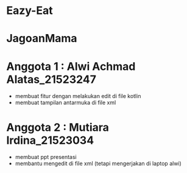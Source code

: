 # Eazy-Eat
# JagoanMama
# Anggota 1 : Alwi Achmad Alatas_21523247
- membuat fitur dengan melakukan edit di file kotlin
- membuat tampilan antarmuka di file xml

# Anggota 2 : Mutiara Irdina_21523034
- membuat ppt presentasi
- membantu mengedit di file xml (tetapi mengerjakan di laptop alwi)